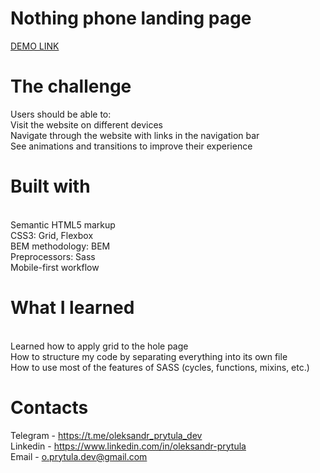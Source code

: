 # Nothing phone landing page
[DEMO LINK](https://prytulaalexandr.github.io/nothing-phone-landing/)
# The challenge
Users should be able to:
<br/>
Visit the website on different devices
<br/>
Navigate through the website with links in the navigation bar
<br/>
See animations and transitions to improve their experience

# Built with
<br/>
Semantic HTML5 markup
<br/>
CSS3: Grid, Flexbox
<br/>
BEM methodology: BEM
<br/>
Preprocessors: Sass
<br/>
Mobile-first workflow

# What I learned
<br/>
Learned how to apply grid to the hole page
<br/>
How to structure my code by separating everything into its own file
<br/>
How to use most of the features of SASS (cycles, functions, mixins, etc.)

# Contacts
Telegram - https://t.me/oleksandr_prytula_dev
<br/>
Linkedin - https://www.linkedin.com/in/oleksandr-prytula
<br/>
Email - o.prytula.dev@gmail.com
